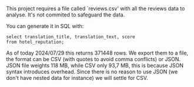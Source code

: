 This project requires a file called `reviews.csv' with all the reviews data to analyse.
It's not commited to safeguard the data.

You can generate it in SQL with:
```
select translation_title, translation_text, score
from hotel_reputation;
```

As of today 2024/07/29 this returns 371448 rows. We export them to a file, the format can be CSV 
(with quotes to avoid comma conflicts) or JSON. JSON file weights 118 MB, while CSV only 93,7 MB, 
this is because JSON syntax introduces overhead. Since there is no reason to use JSON (we don't have 
nested data for instance) we will settle for CSV.
